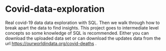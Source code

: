 # Covid-data-exploration
Real covid-19 data data exploration with SQL.
Then we walk through how to break apart the data to find insights. This project goes to intermediate level concepts so some knowledge of SQL is recommended.
Either you can download the uploaded data set or can download the updates data from the url https://ourworldindata.org/covid-deaths .
